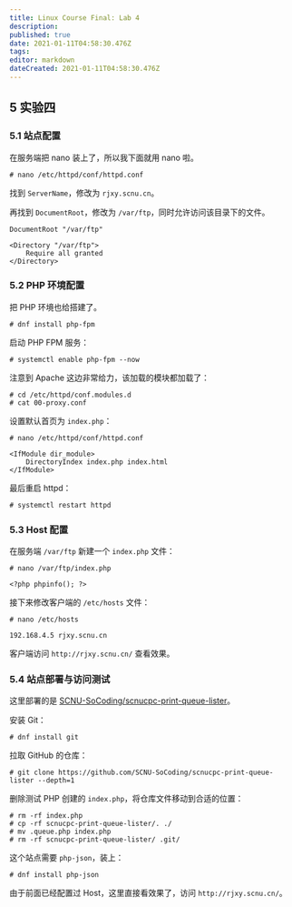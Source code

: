 ```yaml
---
title: Linux Course Final: Lab 4
description: 
published: true
date: 2021-01-11T04:58:30.476Z
tags: 
editor: markdown
dateCreated: 2021-01-11T04:58:30.476Z
---
```


## 5 实验四

### 5.1 站点配置

在服务端把 nano 装上了，所以我下面就用 nano 啦。

```
# nano /etc/httpd/conf/httpd.conf
```

找到 `ServerName`，修改为 `rjxy.scnu.cn`。

再找到 `DocumentRoot`，修改为 `/var/ftp`，同时允许访问该目录下的文件。

```
DocumentRoot "/var/ftp"

<Directory "/var/ftp">
    Require all granted
</Directory>
```

### 5.2 PHP 环境配置

把 PHP 环境也给搭建了。

```
# dnf install php-fpm
```

启动 PHP FPM 服务：

```
# systemctl enable php-fpm --now
```

注意到 Apache 这边非常给力，该加载的模块都加载了：

```
# cd /etc/httpd/conf.modules.d
# cat 00-proxy.conf
```

设置默认首页为 `index.php`：

```
# nano /etc/httpd/conf/httpd.conf
```

```
<IfModule dir_module>
    DirectoryIndex index.php index.html
</IfModule>
```

最后重启 httpd：

```
# systemctl restart httpd
```

### 5.3 Host 配置

在服务端 `/var/ftp` 新建一个 `index.php` 文件：

```
# nano /var/ftp/index.php
```

```
<?php phpinfo(); ?>
```

接下来修改客户端的 `/etc/hosts` 文件：

```
# nano /etc/hosts
```

```
192.168.4.5 rjxy.scnu.cn
```

客户端访问 `http://rjxy.scnu.cn/` 查看效果。

### 5.4 站点部署与访问测试

这里部署的是 [SCNU-SoCoding/scnucpc-print-queue-lister](https://github.com/SCNU-SoCoding/scnucpc-print-queue-lister)。

安装 Git：

```
# dnf install git
```

拉取 GitHub 的仓库：

```
# git clone https://github.com/SCNU-SoCoding/scnucpc-print-queue-lister --depth=1 
```

删除测试 PHP 创建的 `index.php`，将仓库文件移动到合适的位置：

```
# rm -rf index.php
# cp -rf scnucpc-print-queue-lister/. ./
# mv .queue.php index.php
# rm -rf scnucpc-print-queue-lister/ .git/
```

这个站点需要 `php-json`，装上：

```
# dnf install php-json
```

由于前面已经配置过 Host，这里直接看效果了，访问 `http://rjxy.scnu.cn/`。